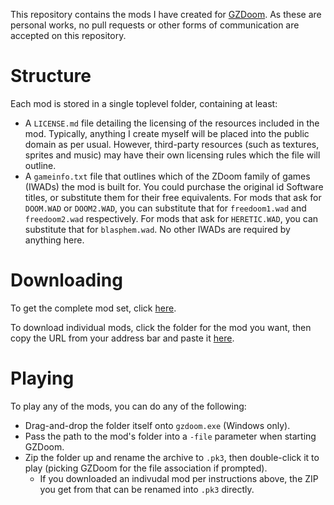 This repository contains the mods I have created for [GZDoom](https://zdoom.org). As these are personal works, no pull requests or other forms of communication are accepted on this repository.

# Structure

Each mod is stored in a single toplevel folder, containing at least:
- A `LICENSE.md` file detailing the licensing of the resources included in the mod. Typically, anything I create myself will be placed into the public domain as per usual. However, third-party resources (such as textures, sprites and music) may have their own licensing rules which the file will outline.
- A `gameinfo.txt` file that outlines which of the ZDoom family of games (IWADs) the mod is built for. You could purchase the original id Software titles, or substitute them for their free equivalents. For mods that ask for `DOOM.WAD` or `DOOM2.WAD`, you can substitute that for `freedoom1.wad` and `freedoom2.wad` respectively. For mods that ask for `HERETIC.WAD`, you can substitute that for `blasphem.wad`. No other IWADs are required by anything here.

# Downloading

To get the complete mod set, click [here](https://github.com/andOlga/wads/archive/refs/heads/master.zip).

To download individual mods, click the folder for the mod you want, then copy the URL from your address bar and paste it [here](https://download-directory.github.io/).

# Playing

To play any of the mods, you can do any of the following:
- Drag-and-drop the folder itself onto `gzdoom.exe` (Windows only).
- Pass the path to the mod's folder into a `-file` parameter when starting GZDoom.
- Zip the folder up and rename the archive to `.pk3`, then double-click it to play (picking GZDoom for the file association if prompted).
  - If you downloaded an indivudal mod per instructions above, the ZIP you get from that can be renamed into `.pk3` directly.  
